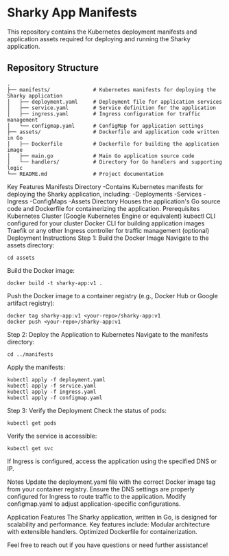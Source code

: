 # Sharky App Manifests

This repository contains the Kubernetes deployment manifests and application assets required for deploying and running the Sharky application.

## Repository Structure

```
.
├── manifests/              # Kubernetes manifests for deploying the Sharky application
│   ├── deployment.yaml     # Deployment file for application services
│   ├── service.yaml        # Service definition for the application
│   ├── ingress.yaml        # Ingress configuration for traffic management
│   └── configmap.yaml      # ConfigMap for application settings
├── assets/                 # Dockerfile and application code written in Go
│   ├── Dockerfile          # Dockerfile for building the application image
│   ├── main.go             # Main Go application source code
│   └── handlers/           # Directory for Go handlers and supporting logic
└── README.md               # Project documentation
```
Key Features
Manifests Directory
-Contains Kubernetes manifests for deploying the Sharky application, including:
  -Deployments
  -Services
  -Ingress
  -ConfigMaps
  -Assets Directory
Houses the application's Go source code and Dockerfile for containerizing the application.
Prerequisites
Kubernetes Cluster (Google Kubernetes Engine or equivalent)
kubectl CLI configured for your cluster
Docker CLI for building application images
Traefik or any other Ingress controller for traffic management (optional)
Deployment Instructions
Step 1: Build the Docker Image
Navigate to the assets directory:

``` 
cd assets
```

Build the Docker image:

``` 
docker build -t sharky-app:v1 .
```

Push the Docker image to a container registry (e.g., Docker Hub or Google artifact registry):

```
docker tag sharky-app:v1 <your-repo>/sharky-app:v1 
docker push <your-repo>/sharky-app:v1
```

Step 2: Deploy the Application to Kubernetes
Navigate to the manifests directory:

``` 
cd ../manifests
```

Apply the manifests:

```
kubectl apply -f deployment.yaml
kubectl apply -f service.yaml
kubectl apply -f ingress.yaml
kubectl apply -f configmap.yaml
```

Step 3: Verify the Deployment
Check the status of pods:

```
kubectl get pods 
```

Verify the service is accessible:

``` 
kubectl get svc
```

If Ingress is configured, access the application using the specified DNS or IP.

Notes
Update the deployment.yaml file with the correct Docker image tag from your container registry.
Ensure the DNS settings are properly configured for Ingress to route traffic to the application.
Modify configmap.yaml to adjust application-specific configurations.

Application Features
The Sharky application, written in Go, is designed for scalability and performance. Key features include:
Modular architecture with extensible handlers.
Optimized Dockerfile for containerization.

Feel free to reach out if you have questions or need further assistance!
